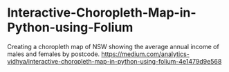 # Interactive-Choropleth-Map-in-Python-using-Folium
Creating a choropleth map of NSW showing the average annual income of males and females by postcode.
https://medium.com/analytics-vidhya/interactive-choropleth-map-in-python-using-folium-4e1479d9e568
